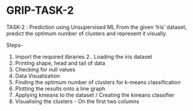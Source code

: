 # GRIP-TASK-2
TASK-2 : Prediction using Unsupervised ML From the given ‘Iris’ dataset, predict the optimum number of clusters and represent it visually.

Steps-

1. Import the required libraries
2.. Loading the iris dataset
3. Printing shape, head and tail of data
4. Checking for null values
5. Data Visualization
6. Finding the optimum number of clusters for k-means classification
7. Plotting the results onto a line graph
8. Applying kmeans to the dataset / Creating the kmeans classifier
9. Visualising the clusters - On the first two columns
